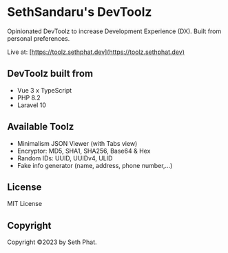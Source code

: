# SethSandaru's DevToolz

Opinionated DevToolz to increase Development Experience (DX). Built from personal preferences.

Live at: [https://toolz.sethphat.dev](https://toolz.sethphat.dev)

## DevToolz built from
- Vue 3 x TypeScript
- PHP 8.2
- Laravel 10

## Available Toolz

- Minimalism JSON Viewer (with Tabs view)
- Encryptor: MD5, SHA1, SHA256, Base64 & Hex
- Random IDs: UUID, UUIDv4, ULID
- Fake info generator (name, address, phone number,...)

## License
MIT License

## Copyright

Copyright ©️2023 by Seth Phat.
